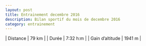 ```yaml
---
layout: post
title: Entrainement decembre 2016
description: Bilan sportif du mois de decembre 2016
category: entrainement
---
```


| Distance         | 79 km        |
| Durée            | 7:32 h:m     |
| Gain d’altitude  | 1941 m       |
